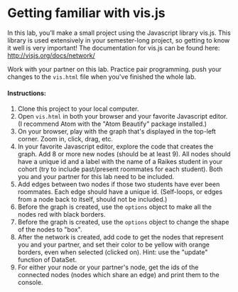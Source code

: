 # Getting familiar with vis.js

In this lab, you’ll make a small project using the Javascript library vis.js. This library is used extensively in your semester-long project, so getting to know it well is very important! The documentation for vis.js can be found here: <http://visjs.org/docs/network/>

Work with your partner on this lab. Practice pair programming. push your changes to the `vis.html` file when you've finished the whole lab.

#### Instructions:

1.  Clone this project to your local computer.
2.  Open `vis.html` in both your browser and your favorite Javascript editor. (I recommend Atom with the "Atom Beautify" package installed.)
3.  On your browser, play with the graph that's displayed in the top-left corner. Zoom in, click, drag, etc.
4.  In your favorite Javascript editor, explore the code that creates the graph. Add 8 or more new nodes (should be at least 9). All nodes should have a unique id and a label with the name of a Raikes student in your cohort (try to include past/present roommates for each student). Both you and your partner for this lab need to be included.
5.  Add edges between two nodes if those two students have ever been roommates. Each edge should have a unique id. (Self-loops, or edges from a node back to itself, should not be included.)
6.  Before the graph is created, use the `options` object to make all the nodes red with black borders.
7.  Before the graph is created, use the `options` object to change the shape of the nodes to "box".
8.  After the network is created, add code to get the nodes that represent you and your partner, and set their color to be yellow with orange borders, even when selected (clicked on). Hint: use the "update" function of DataSet.
9.  For either your node or your partner's node, get the ids of the connected nodes (nodes which share an edge) and print them to the console.
